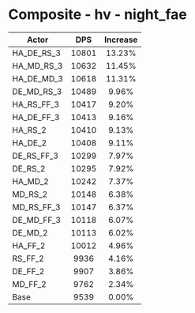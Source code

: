 # Composite - hv - night_fae
| Actor | DPS | Increase |
|---|:---:|:---:|
|HA_DE_RS_3|10801|13.23%|
|HA_MD_RS_3|10632|11.45%|
|HA_DE_MD_3|10618|11.31%|
|DE_MD_RS_3|10489|9.96%|
|HA_RS_FF_3|10417|9.20%|
|HA_DE_FF_3|10413|9.16%|
|HA_RS_2|10410|9.13%|
|HA_DE_2|10408|9.11%|
|DE_RS_FF_3|10299|7.97%|
|DE_RS_2|10295|7.92%|
|HA_MD_2|10242|7.37%|
|MD_RS_2|10148|6.38%|
|MD_RS_FF_3|10147|6.37%|
|DE_MD_FF_3|10118|6.07%|
|DE_MD_2|10113|6.02%|
|HA_FF_2|10012|4.96%|
|RS_FF_2|9936|4.16%|
|DE_FF_2|9907|3.86%|
|MD_FF_2|9762|2.34%|
|Base|9539|0.00%|
